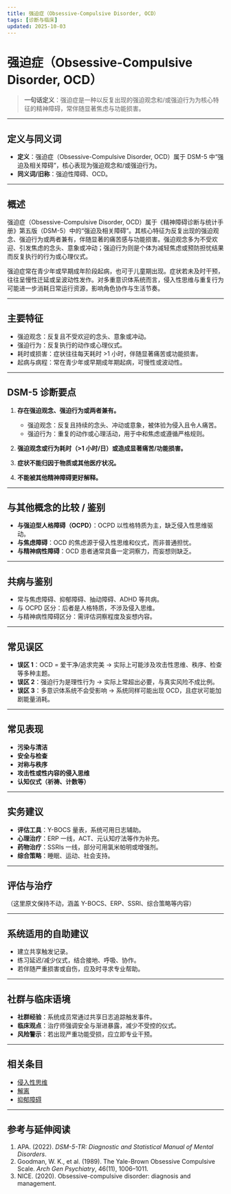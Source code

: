 ```yaml
---
title: 强迫症（Obsessive-Compulsive Disorder, OCD）
tags: [诊断与临床]
updated: 2025-10-03
---
```

# 强迫症（Obsessive-Compulsive Disorder, OCD）

> **一句话定义**：强迫症是一种以反复出现的强迫观念和/或强迫行为为核心特征的精神障碍，常伴随显著焦虑与功能损害。

---

## 定义与同义词

* **定义**：强迫症（Obsessive-Compulsive Disorder, OCD）属于 DSM-5 中“强迫及相关障碍”，核心表现为强迫观念和/或强迫行为。
* **同义词/旧称**：强迫性障碍、OCD。

---

## 概述

强迫症（Obsessive-Compulsive Disorder, OCD）属于《精神障碍诊断与统计手册》第五版（DSM-5）中的“强迫及相关障碍”。其核心特征为反复出现的强迫观念、强迫行为或两者兼有，伴随显著的痛苦感与功能损害。强迫观念多为不受欢迎、引发焦虑的念头、意象或冲动；强迫行为则是个体为减轻焦虑或预防担忧结果而反复执行的行为或心理仪式。

强迫症常在青少年或早期成年阶段起病，也可于儿童期出现。症状若未及时干预，往往呈慢性迁延或呈波动性发作。对多重意识体系统而言，侵入性思维与重复行为可能进一步消耗日常运行资源，影响角色协作与生活节奏。

---

## 主要特征

* 强迫观念：反复且不受欢迎的念头、意象或冲动。
* 强迫行为：反复执行的动作或心理仪式。
* 耗时或损害：症状往往每天耗时 >1 小时，伴随显著痛苦或功能损害。
* 起病与病程：常在青少年或早期成年期起病，可慢性或波动性。

---

## DSM-5 诊断要点

1. **存在强迫观念、强迫行为或两者兼有。**

   * 强迫观念：反复且持续的念头、冲动或意象，被体验为侵入且令人痛苦。
   * 强迫行为：重复的动作或心理活动，用于中和焦虑或遵循严格规则。
2. **强迫观念或行为耗时（>1 小时/日）或造成显著痛苦/功能损害。**
3. **症状不能归因于物质或其他医疗状况。**
4. **不能被其他精神障碍更好解释。**

---

## 与其他概念的比较 / 鉴别

* **与强迫型人格障碍（OCPD）**：OCPD 以性格特质为主，缺乏侵入性思维驱动。
* **与焦虑障碍**：OCD 的焦虑源于侵入性思维和仪式，而非普通担忧。
* **与精神病性障碍**：OCD 患者通常具备一定洞察力，而妄想则缺乏。

---

## 共病与鉴别

* 常与焦虑障碍、抑郁障碍、抽动障碍、ADHD 等共病。
* 与 OCPD 区分：后者是人格特质，不涉及侵入思维。
* 与精神病性障碍区分：需评估洞察程度及妄想内容。

---

## 常见误区

* **误区 1**：OCD = 爱干净/追求完美 → 实际上可能涉及攻击性思维、秩序、检查等多种主题。
* **误区 2**：强迫行为是理性行为 → 实际上常超出必要，与真实风险不成比例。
* **误区 3**：多意识体系统不会受影响 → 系统同样可能出现 OCD，且症状可能加剧能量消耗。

---

## 常见表现

* **污染与清洁**
* **安全与检查**
* **对称与秩序**
* **攻击性或性内容的侵入思维**
* **认知仪式（祈祷、计数等）**

---

## 实务建议

* **评估工具**：Y-BOCS 量表，系统可用日志辅助。
* **心理治疗**：ERP 一线，ACT、元认知疗法等作为补充。
* **药物治疗**：SSRIs 一线，部分可用氯米帕明或增强剂。
* **综合策略**：睡眠、运动、社会支持。

---

## 评估与治疗

（这里原文保持不动，涵盖 Y-BOCS、ERP、SSRI、综合策略等内容）

---

## 系统适用的自助建议

* 建立共享触发记录。
* 练习延迟/减少仪式，结合接地、呼吸、协作。
* 若伴随严重损害或自伤，应及时寻求专业帮助。

---

## 社群与临床语境

* **社群经验**：系统成员常通过共享日志追踪触发事件。
* **临床观点**：治疗师强调安全与渐进暴露，减少不受控的仪式。
* **风险警示**：若出现严重功能受损，应立即专业干预。

---

## 相关条目

* [侵入性思维](entries/Intrusive-Thoughts.md)
* [解离](entries/Dissociation.md)
* [抑郁障碍](entries/Depressive-Disorders.md)

---

## 参考与延伸阅读

1. APA. (2022). *DSM-5-TR: Diagnostic and Statistical Manual of Mental Disorders*.
2. Goodman, W. K., et al. (1989). The Yale-Brown Obsessive Compulsive Scale. *Arch Gen Psychiatry*, 46(11), 1006–1011.
3. NICE. (2020). Obsessive-compulsive disorder: diagnosis and management.
